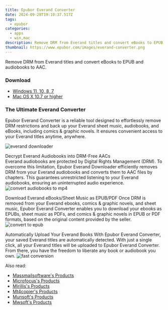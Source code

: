 ```yaml
---
title: Epubor Everand Converter
date: 2024-09-28T19:10:37.517Z
tags: 
  - epubor
categories: 
  - apps
  - win,mac
description: Remove DRM from Everand titles and convert eBooks to EPUB and audiobooks to AAC.
thumbnail: https://www.epubor.com/images/everand-converter.png
---
```


Remove DRM from Everand titles and convert eBooks to EPUB and audiobooks to AAC.

### Download

- [Windows 11, 10, 8, 7](https://secure.2checkout.com/order/checkout.php?QTY=1&AFFILIATE=108875&CART=1&CARD=2&DESIGN_TYPE=2&CURRENCY=USD&ORDERSTYLE=nLWooJa5iLg=&PAY_TYPE=PAYPAL&PRODS=45635060&OPTIONS45635060=LAlife)
- [Mac OS X 10.7 or higher](https://secure.2checkout.com/order/checkout.php?QTY=1&AFFILIATE=108875&CART=1&CARD=2&DESIGN_TYPE=2&CURRENCY=USD&ORDERSTYLE=nLWooJa5iLg=&PAY_TYPE=PAYPAL&PRODS=45635145&OPTIONS45635145=LAlife)

### The Ultimate Everand Converter

Epubor Everand Converter is a reliable tool designed to effortlessly remove DRM restrictions and back up your Everand sheet music, audiobooks, and eBooks, including comics & graphic novels. It ensures convenient access to your Everand titles anytime, anywhere.

![everand downloader](https://www.epubor.com/images/uppic/everand-downloader-main.png)

Decrypt Everand Audiobooks into DRM-Free AACs  
Everand audiobooks are protected by Digital Rights Management (DRM). To overcome this limitation, Epubor Everand Downloader efficiently removes DRM from your Everand audiobooks and converts them to AAC files by chapters. This guarantees unrestricted listening to your Everand audiobooks, ensuring an uninterrupted audio experience. ![convert audiobooks to mp4](https://www.epubor.com/images/uppic/everand-to-mp3-banner.png)

Download Everand eBooks/Sheet Music as EPUB/PDF Once DRM is removed from your Everand ebooks, comics & graphic novels, and sheet music, Epubor Everand Converter enables you to download your ebooks as EPUBs, sheet music as PDFs, and comics & graphic novels in EPUB or PDF formats, based on the original content provided by the seller. ![convert to epub](https://www.epubor.com/images/uppic/everand-to-epub-main.png)

Automatically Upload Your Everand Books With Epubor Everand Converter, your saved Everand titles are automatically detected. With just a single click, all your Everand titles will be uploaded to Epubor Everand Converter. From there, you have the freedom to liberate any book or audiobook you own. ![fast conversion](https://www.epubor.com/images/uppic/auto-detect-everand.png)

<ins class="adsbygoogle"
      style="display:block"
      data-ad-client="ca-pub-7571918770474297"
      data-ad-slot="8358498916"
      data-ad-format="auto"
      data-full-width-responsive="true"></ins>

<span class="atpl-alsoreadstyle">Also read:</span>
<div><ul>
<li><a href="https://tools.techidaily.com/massmailsoftware/products/"><u>Massmailsoftware's Products</u></a></li>
<li><a href="https://tools.techidaily.com/microfocus/products/"><u>Microfocus's Products</u></a></li>
<li><a href="https://tools.techidaily.com/mirillis/products/"><u>Mirillis's Products</u></a></li>
<li><a href="https://tools.techidaily.com/mt4copier/products/"><u>Mt4copier's Products</u></a></li>
<li><a href="https://tools.techidaily.com/munsoft/products/"><u>Munsoft's Products</u></a></li>
<li><a href="https://tools.techidaily.com/mwsoft/products/"><u>Mwsoft's Products</u></a></li>
</ul></div>

